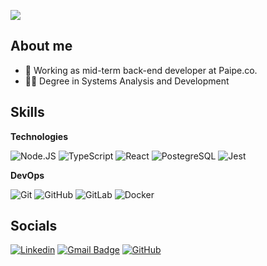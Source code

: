 ![](https://komarev.com/ghpvc/?username=camargobiel&color=006bed)

## About me

- 💼 Working as mid-term back-end developer at Paipe.co.
- 🧑‍🎓 Degree in Systems Analysis and Development

## Skills

**Technologies**

![Node.JS](https://img.shields.io/badge/-Node.JS-333333?style=flat&logo=node.js)
![TypeScript](https://img.shields.io/badge/-TypeScript-333333?style=flat&logo=typescript)
![React](https://img.shields.io/badge/-React-333333?style=flat&logo=react)
![PostegreSQL](https://img.shields.io/badge/-PostegreSQL-333333?style=flat&logo=postgresql)
![Jest](https://img.shields.io/badge/-Jest-333333?style=flat&logo=jest)

**DevOps**

![Git](https://img.shields.io/badge/-Git-333333?style=flat&logo=git)
![GitHub](https://img.shields.io/badge/-GitHub-333333?style=flat&logo=github)
![GitLab](https://img.shields.io/badge/-GitLab-333333?style=flat&logo=gitlab)
![Docker](https://img.shields.io/badge/-Docker-333333?style=flat&logo=docker)

## Socials

[![Linkedin](https://img.shields.io/badge/-Gabriel_Camargo-blue?style=flat-square&logo=Linkedin&logoColor=white&link=https://www.linkedin.com/in/gabriel-nunes-camargo/?locale=en_US)](https://www.linkedin.com/in/gabriel-nunes-camargo/?locale=en_US)
[![Gmail Badge](https://img.shields.io/badge/-camargoobiel@gmail.com-006bed?style=flat-square&logo=Gmail&logoColor=white&link=mailto:camargoobiel@gmail.com)](mailto:camargoobiel@gmail.com)
[![GitHub](https://img.shields.io/github/followers/camargobiel?label=follow&style=social)](https://github.com/camargobiel)
